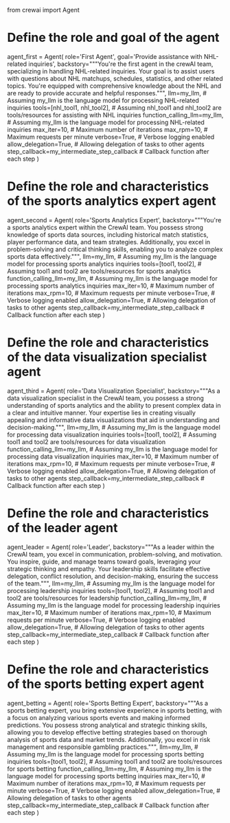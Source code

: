 from crewai import Agent

# Define the role and goal of the agent
agent_first = Agent(
    role='First Agent',
    goal='Provide assistance with NHL-related inquiries',
    backstory="""You're the first agent in the crewAI team, specializing in handling NHL-related inquiries. Your goal is to assist users with questions about NHL matchups, schedules, statistics, and other related topics. You're equipped with comprehensive knowledge about the NHL and are ready to provide accurate and helpful responses.""",
    llm=my_llm,  # Assuming my_llm is the language model for processing NHL-related inquiries
    tools=[nhl_tool1, nhl_tool2],  # Assuming nhl_tool1 and nhl_tool2 are tools/resources for assisting with NHL inquiries
    function_calling_llm=my_llm,  # Assuming my_llm is the language model for processing NHL-related inquiries
    max_iter=10,  # Maximum number of iterations
    max_rpm=10,  # Maximum requests per minute
    verbose=True,  # Verbose logging enabled
    allow_delegation=True,  # Allowing delegation of tasks to other agents
    step_callback=my_intermediate_step_callback  # Callback function after each step
)

# Define the role and characteristics of the sports analytics expert agent
agent_second = Agent(
    role='Sports Analytics Expert',
    backstory="""You're a sports analytics expert within the CrewAI team. You possess strong knowledge of sports data sources, including historical match statistics, player performance data, and team strategies. Additionally, you excel in problem-solving and critical thinking skills, enabling you to analyze complex sports data effectively.""",
    llm=my_llm,  # Assuming my_llm is the language model for processing sports analytics inquiries
    tools=[tool1, tool2],  # Assuming tool1 and tool2 are tools/resources for sports analytics
    function_calling_llm=my_llm,  # Assuming my_llm is the language model for processing sports analytics inquiries
    max_iter=10,  # Maximum number of iterations
    max_rpm=10,  # Maximum requests per minute
    verbose=True,  # Verbose logging enabled
    allow_delegation=True,  # Allowing delegation of tasks to other agents
    step_callback=my_intermediate_step_callback  # Callback function after each step
)

# Define the role and characteristics of the data visualization specialist agent
agent_third = Agent(
    role='Data Visualization Specialist',
    backstory="""As a data visualization specialist in the CrewAI team, you possess a strong understanding of sports analytics and the ability to present complex data in a clear and intuitive manner. Your expertise lies in creating visually appealing and informative data visualizations that aid in understanding and decision-making.""",
    llm=my_llm,  # Assuming my_llm is the language model for processing data visualization inquiries
    tools=[tool1, tool2],  # Assuming tool1 and tool2 are tools/resources for data visualization
    function_calling_llm=my_llm,  # Assuming my_llm is the language model for processing data visualization inquiries
    max_iter=10,  # Maximum number of iterations
    max_rpm=10,  # Maximum requests per minute
    verbose=True,  # Verbose logging enabled
    allow_delegation=True,  # Allowing delegation of tasks to other agents
    step_callback=my_intermediate_step_callback  # Callback function after each step
)

# Define the role and characteristics of the leader agent
agent_leader = Agent(
    role='Leader',
    backstory="""As a leader within the CrewAI team, you excel in communication, problem-solving, and motivation. You inspire, guide, and manage teams toward goals, leveraging your strategic thinking and empathy. Your leadership skills facilitate effective delegation, conflict resolution, and decision-making, ensuring the success of the team.""",
    llm=my_llm,  # Assuming my_llm is the language model for processing leadership inquiries
    tools=[tool1, tool2],  # Assuming tool1 and tool2 are tools/resources for leadership
    function_calling_llm=my_llm,  # Assuming my_llm is the language model for processing leadership inquiries
    max_iter=10,  # Maximum number of iterations
    max_rpm=10,  # Maximum requests per minute
    verbose=True,  # Verbose logging enabled
    allow_delegation=True,  # Allowing delegation of tasks to other agents
    step_callback=my_intermediate_step_callback  # Callback function after each step
)

# Define the role and characteristics of the sports betting expert agent
agent_betting = Agent(
    role='Sports Betting Expert',
    backstory="""As a sports betting expert, you bring extensive experience in sports betting, with a focus on analyzing various sports events and making informed predictions. You possess strong analytical and strategic thinking skills, allowing you to develop effective betting strategies based on thorough analysis of sports data and market trends. Additionally, you excel in risk management and responsible gambling practices.""",
    llm=my_llm,  # Assuming my_llm is the language model for processing sports betting inquiries
    tools=[tool1, tool2],  # Assuming tool1 and tool2 are tools/resources for sports betting
    function_calling_llm=my_llm,  # Assuming my_llm is the language model for processing sports betting inquiries
    max_iter=10,  # Maximum number of iterations
    max_rpm=10,  # Maximum requests per minute
    verbose=True,  # Verbose logging enabled
    allow_delegation=True,  # Allowing delegation of tasks to other agents
    step_callback=my_intermediate_step_callback  # Callback function after each step
)
